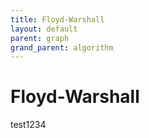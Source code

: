 ```yaml
---
title: Floyd-Warshall
layout: default
parent: graph
grand_parent: algorithm
---
```


# Floyd-Warshall
test1234
